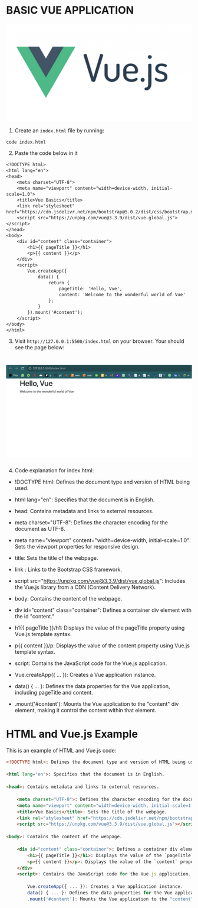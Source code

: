 # BASIC VUE APPLICATION
![vue](./img/vuejs.png)

1. Create an `index.html` file by running:

```
code index.html
```

2. Paste the code below in it

```
<!DOCTYPE html>
<html lang="en">
<head>
    <meta charset="UTF-8">
    <meta name="viewport" content="width=device-width, initial-scale=1.0">
    <title>Vue Basics</title>
    <link rel="stylesheet" href="https://cdn.jsdelivr.net/npm/bootstrap@5.0.2/dist/css/bootstrap.min.css">
    <script src="https://unpkg.com/vue@3.3.9/dist/vue.global.js"></script>
</head>
<body>
    <div id="content" class="container"> 
        <h1>{{ pageTitle }}</h1>
        <p>{{ content }}</p> 
    </div>
    <script>
        Vue.createApp({
            data() {
                return {
                    pageTitle: 'Hello, Vue',
                    content: 'Welcome to the wonderful world of Vue'
                };
            }
        }).mount('#content');
    </script>
</body>
</html>
```

3. Visit `http://127.0.0.1:5500/index.html` on your browser. Your should see the page below:

![index.html](./img/1.png)
==

4. Code explanation for index.html:

* !DOCTYPE html: Defines the document type and version of HTML being used.

* html lang="en": Specifies that the document is in English.

* head: Contains metadata and links to external resources.

* meta charset="UTF-8": Defines the character encoding for the document as UTF-8.

* meta name="viewport" content="width=device-width, initial-scale=1.0": Sets the viewport properties for responsive design.

* title: Sets the title of the webpage.

* link : Links to the Bootstrap CSS framework.

* script src="https://unpkg.com/vue@3.3.9/dist/vue.global.js": Includes the Vue.js library from a CDN (Content Delivery Network).

* body: Contains the content of the webpage.

* div id="content" class="container": Defines a container div element with the id "content."

* h1{{ pageTitle }}/h1: Displays the value of the pageTitle property using Vue.js template syntax.

* p{{ content }}/p: Displays the value of the content property using Vue.js template syntax.

* script: Contains the JavaScript code for the Vue.js application.

* Vue.createApp({ ... }): Creates a Vue application instance.

* data() { ... }: Defines the data properties for the Vue application, including pageTitle and content.

* .mount('#content'): Mounts the Vue application to the "content" div element, making it control the content within that element.



# HTML and Vue.js Example

This is an example of HTML and Vue.js code:

```html
<!DOCTYPE html>: Defines the document type and version of HTML being used.

<html lang="en">: Specifies that the document is in English.

<head>: Contains metadata and links to external resources.

    <meta charset="UTF-8">: Defines the character encoding for the document as UTF-8.
    <meta name="viewport" content="width=device-width, initial-scale=1.0">: Sets the viewport properties for responsive design.
    <title>Vue Basics</title>: Sets the title of the webpage.
    <link rel="stylesheet" href="https://cdn.jsdelivr.net/npm/bootstrap@5.0.2/dist/css/bootstrap.min.css">: Links to the Bootstrap CSS framework.
    <script src="https://unpkg.com/vue@3.3.9/dist/vue.global.js"></script>: Includes the Vue.js library from a CDN (Content Delivery Network).

<body>: Contains the content of the webpage.

    <div id="content" class="container">: Defines a container div element with the id "content."
        <h1>{{ pageTitle }}</h1>: Displays the value of the `pageTitle` property using Vue.js template syntax.
        <p>{{ content }}</p>: Displays the value of the `content` property using Vue.js template syntax.
    </div>
    <script>: Contains the JavaScript code for the Vue.js application.

        Vue.createApp({ ... }): Creates a Vue application instance.
        data() { ... }: Defines the data properties for the Vue application, including `pageTitle` and `content`.
        .mount('#content'): Mounts the Vue application to the "content" div element, making it control the content within that element.
```